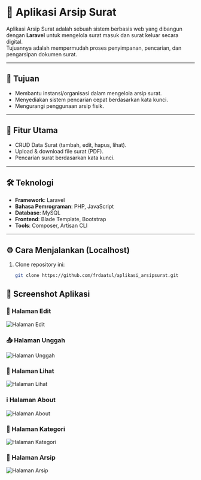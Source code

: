 # 📂 Aplikasi Arsip Surat

Aplikasi Arsip Surat adalah sebuah sistem berbasis web yang dibangun dengan **Laravel** untuk mengelola surat masuk dan surat keluar secara digital.  
Tujuannya adalah mempermudah proses penyimpanan, pencarian, dan pengarsipan dokumen surat.

---

## 🎯 Tujuan
- Membantu instansi/organisasi dalam mengelola arsip surat.  
- Menyediakan sistem pencarian cepat berdasarkan kata kunci.  
- Mengurangi penggunaan arsip fisik.

---

## 🚀 Fitur Utama 
- CRUD Data Surat (tambah, edit, hapus, lihat).  
- Upload & download file surat (PDF).  
- Pencarian surat berdasarkan kata kunci.  
 

---

## 🛠️ Teknologi
- **Framework**: Laravel  
- **Bahasa Pemrograman**: PHP, JavaScript  
- **Database**: MySQL  
- **Frontend**: Blade Template, Bootstrap  
- **Tools**: Composer, Artisan CLI  

---

## ⚙️ Cara Menjalankan (Localhost)
1. Clone repository ini:
   ```bash
   git clone https://github.com/frdaatul/aplikasi_arsipsurat.git

## 📸 Screenshot Aplikasi

### 📝 Halaman Edit
![Halaman Edit](screenshot/edit.png)

### 📤 Halaman Unggah
![Halaman Unggah](screenshot/unggah.png)

### 👀 Halaman Lihat
![Halaman Lihat](screenshot/lihat.png)

### ℹ️ Halaman About
![Halaman About](about.png)

### 📂 Halaman Kategori
![Halaman Kategori](screenshot/kategori.png)

### 📑 Halaman Arsip
![Halaman Arsip](screenshot/arsip.png)


